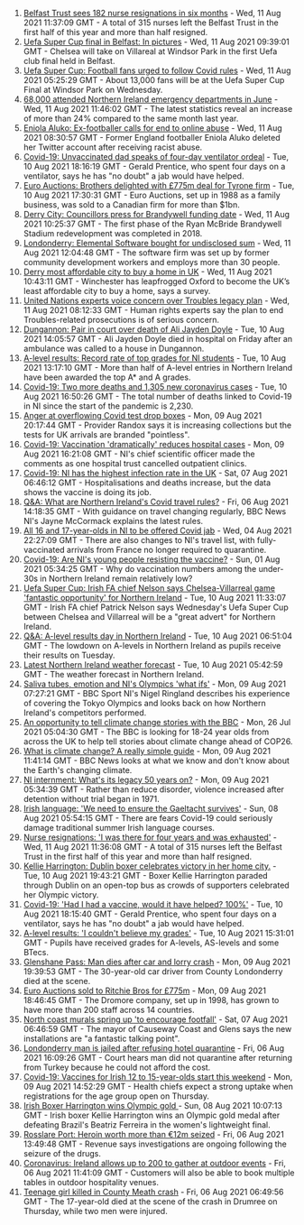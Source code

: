 1. [Belfast Trust sees 182 nurse resignations in six months](https://www.bbc.co.uk/news/uk-northern-ireland-58161936) - Wed, 11 Aug 2021 11:37:09 GMT - A total of 315 nurses left the Belfast Trust in the first half of this year and more than half resigned.
2. [Uefa Super Cup final in Belfast: In pictures](https://www.bbc.co.uk/news/uk-northern-ireland-58169351) - Wed, 11 Aug 2021 09:39:01 GMT - Chelsea will take on Villareal at Windsor Park in the first Uefa club final held in Belfast.
3. [Uefa Super Cup: Football fans urged to follow Covid rules](https://www.bbc.co.uk/news/uk-northern-ireland-58165296) - Wed, 11 Aug 2021 05:25:29 GMT - About 13,000 fans will be at the Uefa Super Cup Final at Windsor Park on Wednesday.
4. [68,000 attended Northern Ireland emergency departments in June](https://www.bbc.co.uk/news/uk-northern-ireland-58170357) - Wed, 11 Aug 2021 11:46:02 GMT - The latest statistics reveal an increase of more than 24% compared to the same month last year.
5. [Eniola Aluko: Ex-footballer calls for end to online abuse](https://www.bbc.co.uk/news/uk-northern-ireland-58170263) - Wed, 11 Aug 2021 08:30:57 GMT - Former England footballer Eniola Aluko deleted her Twitter account after receiving racist abuse.
6. [Covid-19: Unvaccinated dad speaks of four-day ventilator ordeal](https://www.bbc.co.uk/news/uk-northern-ireland-58157207) - Tue, 10 Aug 2021 18:16:19 GMT - Gerald Prentice, who spent four days on a ventilator, says he has "no doubt" a jab would have helped.
7. [Euro Auctions: Brothers delighted with £775m deal for Tyrone firm](https://www.bbc.co.uk/news/uk-northern-ireland-58165295) - Tue, 10 Aug 2021 17:30:31 GMT - Euro Auctions, set up in 1988 as a family business, was sold to a Canadian firm for more than $1bn.
8. [Derry City: Councillors press for Brandywell funding date](https://www.bbc.co.uk/news/uk-northern-ireland-foyle-west-58169660) - Wed, 11 Aug 2021 10:25:37 GMT - The first phase of the Ryan McBride Brandywell Stadium redevelopment was completed in 2018.
9. [Londonderry: Elemental Software bought for undisclosed sum](https://www.bbc.co.uk/news/uk-northern-ireland-foyle-west-58173472) - Wed, 11 Aug 2021 12:04:48 GMT - The software firm was set up by former community development workers and employs more than 30 people.
10. [Derry most affordable city to buy a home in UK](https://www.bbc.co.uk/news/business-58162371) - Wed, 11 Aug 2021 10:43:11 GMT - Winchester has leapfrogged Oxford to become the UK’s least affordable city to buy a home, says a survey.
11. [United Nations experts voice concern over Troubles legacy plan](https://www.bbc.co.uk/news/uk-northern-ireland-58170353) - Wed, 11 Aug 2021 08:12:33 GMT - Human rights experts say the plan to end Troubles-related prosecutions is of serious concern.
12. [Dungannon: Pair in court over death of Ali Jayden Doyle](https://www.bbc.co.uk/news/uk-northern-ireland-58154764) - Tue, 10 Aug 2021 14:05:57 GMT - Ali Jayden Doyle died in hospital on Friday after an ambulance was called to a house in Dungannon.
13. [A-level results: Record rate of top grades for NI students](https://www.bbc.co.uk/news/uk-northern-ireland-58152067) - Tue, 10 Aug 2021 13:17:10 GMT - More than half of A-level entries in Northern Ireland have been awarded the top A* and A grades.
14. [Covid-19: Two more deaths and 1,305 new coronavirus cases](https://www.bbc.co.uk/news/uk-northern-ireland-58162340) - Tue, 10 Aug 2021 16:50:26 GMT - The total number of deaths linked to Covid-19 in NI since the start of the pandemic is 2,230.
15. [Anger at overflowing Covid test drop boxes](https://www.bbc.co.uk/news/business-58149951) - Mon, 09 Aug 2021 20:17:44 GMT - Provider Randox says it is increasing collections but the tests for UK arrivals are branded "pointless".
16. [Covid-19: Vaccination 'dramatically' reduces hospital cases](https://www.bbc.co.uk/news/uk-northern-ireland-58149815) - Mon, 09 Aug 2021 16:21:08 GMT - NI's chief scientific officer made the comments as one hospital trust cancelled outpatient clinics.
17. [Covid-19: NI has the highest infection rate in the UK](https://www.bbc.co.uk/news/world-europe-58124142) - Sat, 07 Aug 2021 06:46:12 GMT - Hospitalisations and deaths increase, but the data shows the vaccine is doing its job.
18. [Q&A: What are Northern Ireland's Covid travel rules?](https://www.bbc.co.uk/news/uk-northern-ireland-56833342) - Fri, 06 Aug 2021 14:18:35 GMT - With guidance on travel changing regularly, BBC News NI's Jayne McCormack explains the latest rules.
19. [All 16 and 17-year-olds in NI to be offered Covid jab](https://www.bbc.co.uk/news/uk-northern-ireland-58090121) - Wed, 04 Aug 2021 22:27:09 GMT - There are also changes to NI's travel list, with fully-vaccinated arrivals from France no longer required to quarantine.
20. [Covid-19: Are NI's young people resisting the vaccine?](https://www.bbc.co.uk/news/uk-northern-ireland-57975927) - Sun, 01 Aug 2021 05:34:25 GMT - Why do vaccination numbers among the under-30s in Northern Ireland remain relatively low?
21. [Uefa Super Cup: Irish FA chief Nelson says Chelsea-Villarreal game 'fantastic opportunity' for Northern Ireland](https://www.bbc.co.uk/sport/football/58148737) - Tue, 10 Aug 2021 11:33:07 GMT - Irish FA chief Patrick Nelson says Wednesday's Uefa Super Cup between Chelsea and Villarreal will be a "great advert" for Northern Ireland.
22. [Q&A: A-level results day in Northern Ireland](https://www.bbc.co.uk/news/uk-northern-ireland-58146068) - Tue, 10 Aug 2021 06:51:04 GMT - The lowdown on A-levels in Northern Ireland as pupils receive their results on Tuesday.
23. [Latest Northern Ireland weather forecast](https://www.bbc.co.uk/news/uk-northern-ireland-26018439) - Tue, 10 Aug 2021 05:42:59 GMT - The weather forecast in Northern Ireland.
24. [Saliva tubes, emotion and NI's Olympics 'what ifs'](https://www.bbc.co.uk/sport/olympics/58136029) - Mon, 09 Aug 2021 07:27:21 GMT - BBC Sport NI's Nigel Ringland describes his experience of covering the Tokyo Olympics and looks back on how Northern Ireland's competitors performed.
25. [An opportunity to tell climate change stories with the BBC](https://www.bbc.co.uk/news/science-environment-57921487) - Mon, 26 Jul 2021 05:04:30 GMT - The BBC is looking for 18-24 year olds from across the UK to help tell stories about climate change ahead of COP26.
26. [What is climate change? A really simple guide](https://www.bbc.co.uk/news/science-environment-24021772) - Mon, 09 Aug 2021 11:41:14 GMT - BBC News looks at what we know and don't know about the Earth's changing climate.
27. [NI internment: What's its legacy 50 years on?](https://www.bbc.co.uk/news/uk-northern-ireland-58141089) - Mon, 09 Aug 2021 05:34:39 GMT - Rather than reduce disorder, violence increased after detention without trial began in 1971.
28. [Irish language: 'We need to ensure the Gaeltacht survives'](https://www.bbc.co.uk/news/world-europe-58121407) - Sun, 08 Aug 2021 05:54:15 GMT - There are fears Covid-19 could seriously damage traditional summer Irish language courses.
29. [Nurse resignations: 'I was there for four years and was exhausted'](https://www.bbc.co.uk/news/uk-northern-ireland-58174615) - Wed, 11 Aug 2021 11:36:08 GMT - A total of 315 nurses left the Belfast Trust in the first half of this year and more than half resigned.
30. [Kellie Harrington: Dublin boxer celebrates victory in her home city.](https://www.bbc.co.uk/news/world-europe-58163895) - Tue, 10 Aug 2021 19:43:21 GMT - Boxer Kellie Harrington paraded through Dublin on an open-top bus as crowds of supporters celebrated her Olympic victory.
31. [Covid-19: 'Had I had a vaccine, would it have helped? 100%'](https://www.bbc.co.uk/news/uk-northern-ireland-58166288) - Tue, 10 Aug 2021 18:15:40 GMT - Gerald Prentice, who spent four days on a ventilator, says he has "no doubt" a jab would have helped.
32. [A-level results: 'I couldn't believe my grades'](https://www.bbc.co.uk/news/uk-northern-ireland-58160723) - Tue, 10 Aug 2021 15:31:01 GMT - Pupils have received grades for A-levels, AS-levels and some BTecs.
33. [Glenshane Pass: Man dies after car and lorry crash](https://www.bbc.co.uk/news/uk-northern-ireland-58143530) - Mon, 09 Aug 2021 19:39:53 GMT - The 30-year-old car driver from County Londonderry died at the scene.
34. [Euro Auctions sold to Ritchie Bros for £775m](https://www.bbc.co.uk/news/uk-northern-ireland-58152835) - Mon, 09 Aug 2021 18:46:45 GMT - The Dromore company, set up in 1998, has grown to have more than 200 staff across 14 countries.
35. [North coast murals spring up 'to encourage footfall'](https://www.bbc.co.uk/news/uk-northern-ireland-58112419) - Sat, 07 Aug 2021 06:46:59 GMT - The mayor of Causeway Coast and Glens says the new installations are "a fantastic talking point".
36. [Londonderry man is jailed after refusing hotel quarantine](https://www.bbc.co.uk/news/uk-northern-ireland-foyle-west-58119663) - Fri, 06 Aug 2021 16:09:26 GMT - Court hears man did not quarantine after returning from Turkey because he could not afford the cost.
37. [Covid-19: Vaccines for Irish 12 to 15-year-olds start this weekend](https://www.bbc.co.uk/news/world-europe-58149217) - Mon, 09 Aug 2021 14:52:29 GMT - Health chiefs expect a strong uptake when registrations for the age group open on Thursday.
38. [Irish Boxer Harrington wins Olympic gold ](https://www.bbc.co.uk/sport/olympics/58130534) - Sun, 08 Aug 2021 10:07:13 GMT - Irish boxer Kellie Harrington wins an Olympic gold medal after defeating Brazil's Beatriz Ferreira in the women's lightweight final.
39. [Rosslare Port: Heroin worth more than €12m seized](https://www.bbc.co.uk/news/world-europe-58113729) - Fri, 06 Aug 2021 13:49:48 GMT - Revenue says investigations are ongoing following the seizure of the drugs.
40. [Coronavirus: Ireland allows up to 200 to gather at outdoor events](https://www.bbc.co.uk/news/world-europe-58116692) - Fri, 06 Aug 2021 11:41:09 GMT - Customers will also be able to book multiple tables in outdoor hospitality venues.
41. [Teenage girl killed in County Meath crash](https://www.bbc.co.uk/news/world-europe-58112411) - Fri, 06 Aug 2021 06:49:56 GMT - The 17-year-old died at the scene of the crash in Drumree on Thursday, while two men were injured.
